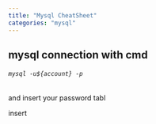 ```yaml
---
title: "Mysql CheatSheet"
categories: "mysql"
---
```


## mysql connection with cmd

###### `mysql -u${account} -p`

and insert your password
tabl

insert
